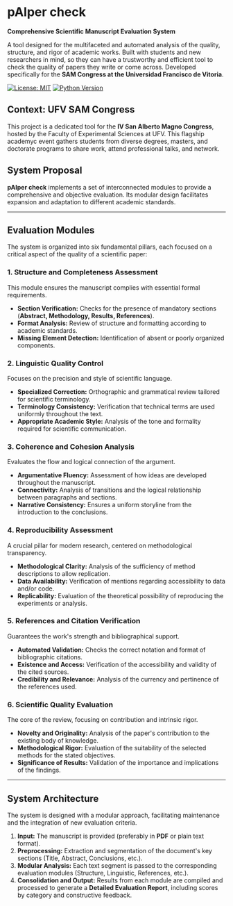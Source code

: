 # pAIper check
**Comprehensive Scientific Manuscript Evaluation System**

A tool designed for the multifaceted and automated analysis of the quality, structure, and rigor of academic works. Built with students and new researchers in mind, so they can have a trustworthy and efficient tool to check the quality of papers they write or come across. Developed specifically for the **SAM Congress at the Universidad Francisco de Vitoria**.

[![License: MIT](https://img.shields.io/badge/License-MIT-yellow.svg)](https://opensource.org/licenses/MIT)
[![Python Version](https://img.shields.io/badge/Python-3.9%2B-blue)]()

## Context: UFV SAM Congress

This project is a dedicated tool for the **IV San Alberto Magno Congress**, hosted by the Faculty of Experimental Sciences at UFV. This flagship academyc event gathers students from diverse degrees, masters, and doctorate programs to share work, attend professional talks, and network.

## System Proposal

**pAIper check** implements a set of interconnected modules to provide a comprehensive and objective evaluation. Its modular design facilitates expansion and adaptation to different academic standards.

---
## Evaluation Modules
The system is organized into six fundamental pillars, each focused on a critical aspect of the quality of a scientific paper:

### 1. Structure and Completeness Assessment
This module ensures the manuscript complies with essential formal requirements.
* **Section Verification:** Checks for the presence of mandatory sections (**Abstract, Methodology, Results, References**).
* **Format Analysis:** Review of structure and formatting according to academic standards.
* **Missing Element Detection:** Identification of absent or poorly organized components.

### 2. Linguistic Quality Control
Focuses on the precision and style of scientific language.
* **Specialized Correction:** Orthographic and grammatical review tailored for scientific terminology.
* **Terminology Consistency:** Verification that technical terms are used uniformly throughout the text.
* **Appropriate Academic Style:** Analysis of the tone and formality required for scientific communication.

### 3. Coherence and Cohesion Analysis
Evaluates the flow and logical connection of the argument.
* **Argumentative Fluency:** Assessment of how ideas are developed throughout the manuscript.
* **Connectivity:** Analysis of transitions and the logical relationship between paragraphs and sections.
* **Narrative Consistency:** Ensures a uniform storyline from the introduction to the conclusions.

### 4. Reproducibility Assessment
A crucial pillar for modern research, centered on methodological transparency.
* **Methodological Clarity:** Analysis of the sufficiency of method descriptions to allow replication.
* **Data Availability:** Verification of mentions regarding accessibility to data and/or code.
* **Replicability:** Evaluation of the theoretical possibility of reproducing the experiments or analysis.

### 5. References and Citation Verification
Guarantees the work's strength and bibliographical support.
* **Automated Validation:** Checks the correct notation and format of bibliographic citations.
* **Existence and Access:** Verification of the accessibility and validity of the cited sources.
* **Credibility and Relevance:** Analysis of the currency and pertinence of the references used.

### 6. Scientific Quality Evaluation
The core of the review, focusing on contribution and intrinsic rigor.
* **Novelty and Originality:** Analysis of the paper's contribution to the existing body of knowledge.
* **Methodological Rigor:** Evaluation of the suitability of the selected methods for the stated objectives.
* **Significance of Results:** Validation of the importance and implications of the findings.

---
## System Architecture
The system is designed with a modular approach, facilitating maintenance and the integration of new evaluation criteria.

1.  **Input:** The manuscript is provided (preferably in **PDF** or plain text format).
2.  **Preprocessing:** Extraction and segmentation of the document's key sections (Title, Abstract, Conclusions, etc.).
3.  **Modular Analysis:** Each text segment is passed to the corresponding evaluation modules (Structure, Linguistic, References, etc.).
4.  **Consolidation and Output:** Results from each module are compiled and processed to generate a **Detailed Evaluation Report**, including scores by category and constructive feedback.
